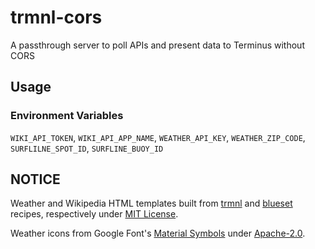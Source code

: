 # trmnl-cors

A passthrough server to poll APIs and present data to Terminus without CORS

## Usage

### Environment Variables

`WIKI_API_TOKEN`, `WIKI_API_APP_NAME`, `WEATHER_API_KEY`, `WEATHER_ZIP_CODE`, `SURFLILNE_SPOT_ID`, `SURFLINE_BUOY_ID`

## NOTICE

Weather and Wikipedia HTML templates built from [trmnl](https://github.com/usetrmnl/plugins) and [blueset](https://github.com/blueset/trmnl-recipes) recipes, respectively under [MIT License](https://github.com/blueset/trmnl-recipes/blob/master/LICENSE.md).

Weather icons from Google Font's [Material Symbols](https://fonts.google.com/icons) under [Apache-2.0](https://www.apache.org/licenses/LICENSE-2.0).
